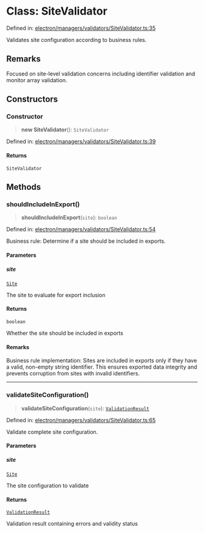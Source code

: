 # Class: SiteValidator

Defined in: [electron/managers/validators/SiteValidator.ts:35](https://github.com/Nick2bad4u/Uptime-Watcher/blob/3cce0c3b352c8390536ca3c7399ece50a05faf18/electron/managers/validators/SiteValidator.ts#L35)

Validates site configuration according to business rules.

## Remarks

Focused on site-level validation concerns including identifier validation
and monitor array validation.

## Constructors

### Constructor

> **new SiteValidator**(): `SiteValidator`

Defined in: [electron/managers/validators/SiteValidator.ts:39](https://github.com/Nick2bad4u/Uptime-Watcher/blob/3cce0c3b352c8390536ca3c7399ece50a05faf18/electron/managers/validators/SiteValidator.ts#L39)

#### Returns

`SiteValidator`

## Methods

### shouldIncludeInExport()

> **shouldIncludeInExport**(`site`): `boolean`

Defined in: [electron/managers/validators/SiteValidator.ts:54](https://github.com/Nick2bad4u/Uptime-Watcher/blob/3cce0c3b352c8390536ca3c7399ece50a05faf18/electron/managers/validators/SiteValidator.ts#L54)

Business rule: Determine if a site should be included in exports.

#### Parameters

##### site

[`Site`](../../../../../shared/types/interfaces/Site.md)

The site to evaluate for export inclusion

#### Returns

`boolean`

Whether the site should be included in exports

#### Remarks

Business rule implementation: Sites are included in exports only if they have
a valid, non-empty string identifier. This ensures exported data integrity
and prevents corruption from sites with invalid identifiers.

***

### validateSiteConfiguration()

> **validateSiteConfiguration**(`site`): [`ValidationResult`](../../interfaces/interfaces/ValidationResult.md)

Defined in: [electron/managers/validators/SiteValidator.ts:65](https://github.com/Nick2bad4u/Uptime-Watcher/blob/3cce0c3b352c8390536ca3c7399ece50a05faf18/electron/managers/validators/SiteValidator.ts#L65)

Validate complete site configuration.

#### Parameters

##### site

[`Site`](../../../../../shared/types/interfaces/Site.md)

The site configuration to validate

#### Returns

[`ValidationResult`](../../interfaces/interfaces/ValidationResult.md)

Validation result containing errors and validity status
